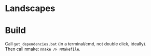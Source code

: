 # Landscapes


# Build

Call `get_dependencies.bat` (in a terminal/cmd, not double click, ideally). Then call nmake: `nmake /F NMakefile`.